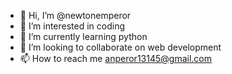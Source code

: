 - 👋 Hi, I’m @newtonemperor
- 👀 I’m interested in coding
- 🌱 I’m currently learning python
- 💞️ I’m looking to collaborate on web development 
- 📫 How to reach me anperor13145@gmail.com

<!---
newtonemperor/newtonemperor is a ✨ special ✨ repository because its `README.md` (this file) appears on your GitHub profile.
You can click the Preview link to take a look at your changes.
--->
